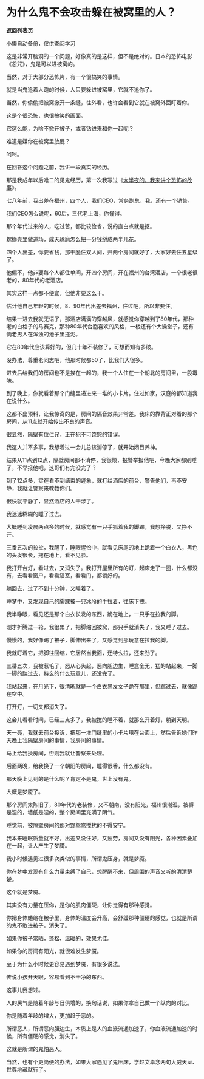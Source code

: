 # 为什么鬼不会攻击躲在被窝里的人？

[**返回列表页**](/gzh/记忆承载)

小懒自动备份，仅供查阅学习

这是非常开脑洞的一个问题，好像真的是这样，但不是绝对的。日本的恐怖电影《怨咒》，鬼是可以进被窝的。

  

当然，对于大部分恐怖片，有一个很搞笑的事情。

  

就是当鬼追着人跑的时候，人只要躲进被窝里，它就不追你了。

  

当然，你偷偷把被窝掀开一条缝，往外看，也许会看到它就在被窝外面盯着你。

  

这是个很恐怖，也很搞笑的画面。

  

它这么能，为啥不掀开被子，或者钻进来和你一起呢？

  

难道是嫌你在被窝里放屁？

  

呵呵。

  

在回答这个问题之前，我讲一段真实的经历。

  

那是我成年以后唯二的见鬼经历，第一次我写过《[大半夜的，我来讲个恐怖的故事](http://mp.weixin.qq.com/s?__biz=MzU0MjYwNDU2Mw==&mid=2247490090&idx=1&sn=38fe61d5fa3a91f77c17469dbaabaa3b&chksm=fb197656cc6eff40e9c7b816e8c6a54ea153c0779caf2a9a53838838c787f6c5a242f669162d&scene=21#wechat_redirect)》。

  

七八年前，我出差在福州，四个人，我们CEO，常务副总，我，还有一个销售。

  

我们CEO怎么说呢，60后，三代老上海，你懂得。

  

那个年代过来的人，吃过苦，都比较俭省，说的直白点就是抠。

  

螺蛳壳里做道场，成天琢磨怎么把一分钱掰成两半儿花。

  

四个人出差，你要省钱，那干脆住双人间，开两个房间就好了，大家好去住五星级了。

  

他偏不，他非要每个人都住单间，开四个房间，开在福州的台湾酒店，一个很老很老的，80年代的老酒店。

  

其实这样一点都不便宜，但他非要这么干。

  

估计他自己年轻的时候，8、90年代出差去福州，住过吧，所以非要住。

  

结果一进去我就无语了，那酒店满满的穿越风，就感觉你穿越到了80年代，那种老的白格子的马赛克，那种80年代台胞喜欢的风格，一楼还有个大澡堂子，还有俩老男人在浑浊的池子里搓泥。

  

它在80年代应该算好的，但几十年不装修了，可想而知有多破。

  

没办法，尊重老同志吧，他那时候都50了，比我们大很多。

  

进去后给我们的房间也不是挨在一起的，我一个人住在一个朝北的房间里，一股霉味。

  

到了晚上，你就看着那个门缝里递进来一堆的小卡片。住过如家，汉庭的都知道我在说什么。

  

这都不出预料，让我惊奇的是，房间的隔音效果非常差。我床的靠背正对着的那个房间，从11点就开始传出不良的声音。

  

很显然，隔壁有位仁兄，正在犯不可饶恕的错误。

  

我这人并不多事，我想着过一会儿总该消停了，就开始闭目养神。

  

结果从11点到12点，隔壁房间都不消停，我很烦，报警举报他吧，今晚大家都别睡了，不举报他吧，这哥们有完没完了？

  

到了12点多，实在看不到结束的迹象，就打给酒店的前台，警告他们，再不安静，我就让警察来教教你们。

  

很快就平静了，显然酒店的人干涉了。

  

我迷迷糊糊的睡了过去。

  

大概睡到凌晨两点多的时候，就感觉有一只手抓着我的脚踝，我想挣脱，又挣不开。

  

三番五次的拉扯，我醒了，睡眼惺忪中，就看见床尾的地上跪着一个白衣人，黑色的头发很长，拖在地上，看不见脸。

  

我打开台灯，看过去，又消失了。我打开屋里所有的灯，起床走了一圈，什么都没有，去看看窗户，看看浴室，看看门，都锁好的。

  

躺回去，过了不到十分钟，又睡着了。

  

睡梦中，又发现自己的脚踝被一只冰冷的手拉着，往床下拽。

  

我半睁眼，看见还是那个白衣长发的东西，跪在地上，一只手在拉我的脚。

  

刚才折腾过一轮，我很累了，把脚缩回被窝，那只手就消失了，我又睡了过去。

  

慢慢的，我好像踢了被子，脚伸出来了，又感觉到那玩意在拉我的脚。

  

我就盯着它，把脚往回缩，它居然当我面，还特么拉，还来劲了。

  

三番五次，我被惹毛了，怒从心头起，恶向胆边生，睡意全无，猛的站起来，一脚一脚的踹过去，特么的什么玩意儿，还没完了。

  

我站起来，在月光下，很清晰就是一个白衣黑发女子跪在那里，但踹过去，就像踢在空中。

  

打开灯，一切又都消失了。

  

这会儿看看时间，已经三点多了，我被搅的睡不着，就那么开着灯，躺到天明。

  

天一亮，我就去前台投诉，把那一堆门缝里的小卡片甩在台面上，然后告诉她们昨天晚上我隔壁房间的事情，我房间的事情。

  

马上给我换房间，否则我就让警察来处理。

  

后面两晚，给我换了一个朝阳的房间，睡得很香，什么都没有。

  

那天晚上见到的是什么呢？肯定不是鬼，世上没有鬼。

  

大概是梦魇了。

  

那个房间太陈旧了，80年代的老装修，又不朝南，没有阳光，福州很潮湿，被褥是湿的，墙纸是湿的，整个房间里充满了阴气。

  

睡觉前，被隔壁房间的那对野鸳鸯搅扰的不得安宁。

  

我本来睡眠质量就不好，出差又没住好，又疲劳，房间又没有阳光，各种因素叠加在一起，让人产生了梦魇。

  

我小时候遇见过很多次类似的事情，所谓鬼压身，就是梦魇。

  

你在梦中发现有什么力量束缚了自己，想醒醒不来，但周围的声音又听的清清楚楚。

  

这个就是梦魇。

  

其实没有力量在压你，是你的肌肉僵硬，让你觉得有那种感觉。

  

你把身体蜷缩在被子里，身体的温度会升高，会舒缓那种僵硬的感觉，也就是所谓的鬼不敢进被子，消失了。

  

如果你被子常晒，蓬松、温暖的，效果尤佳。

  

如果你的房间有阳光，就很难发生梦魇。

  

至于为什么小时候更容易遇到梦魇，有很多说法。

  

传说小孩开天眼，容易看到不干净的东西。

  

这事儿我想过。

  

人的戾气是随着年龄与日俱增的，换句话说，如果你拿自己做一个纵向的对比。

  

你是随着年龄的增大，更加趋于恶的。  

  

所谓恶人，所谓恶向胆边生，本质上是人的血液流通加速了，你血液流通加速的时候，所有僵硬的感觉，消失了。

  

这就是所谓的鬼怕恶人。

  

当然，也有个更简便的办法，如果大家遇见了鬼压床，学赵文卓念两句大威天龙、世尊地藏就行了。

  

